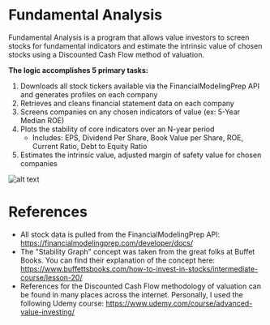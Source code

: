# Fundamental Analysis
Fundamental Analysis is a program that allows value investors to screen stocks for fundamental indicators and estimate the intrinsic value of chosen stocks using a Discounted Cash Flow method of valuation.

**The logic accomplishes 5 primary tasks:**

1. Downloads all stock tickers available via the FinancialModelingPrep API and generates profiles on each company
2. Retrieves and cleans financial statement data on each company
3. Screens companies on any chosen indicators of value (ex: 5-Year Median ROE)
4. Plots the stability of core indicators over an N-year period
    - Includes: EPS, Dividend Per Share, Book Value per Share, ROE, Current Ratio, Debt to Equity Ratio
5. Estimates the intrinsic value, adjusted margin of safety value for chosen companies

![alt text](https://github.com/hjones20/fundamental-analysis/blob/master/fundamental/images/EPS-scaled.png?raw=true)

# References
- All stock data is pulled from the FinancialModelingPrep API: https://financialmodelingprep.com/developer/docs/
- The "Stability Graph" concept was taken from the great folks at Buffet Books. You can find their explanation of the concept here: https://www.buffettsbooks.com/how-to-invest-in-stocks/intermediate-course/lesson-20/
- References for the Discounted Cash Flow methodology of valuation can be found in many places across the internet. Personally, I used the following Udemy course: https://www.udemy.com/course/advanced-value-investing/
